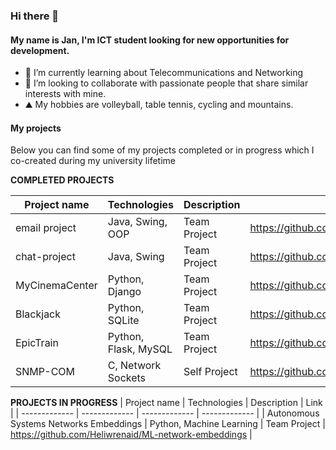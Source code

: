 ### Hi there 👋

#### My name is Jan, I'm ICT student looking for new opportunities for development.
 
- 🌱 I’m currently learning about Telecommunications and Networking 
- 👯 I’m looking to collaborate with passionate people that share similar interests with mine.
- :mountain: My hobbies are volleyball, table tennis, cycling and mountains.

#### My projects

Below you can find some of my projects completed or in progress which I co-created during my university lifetime

**COMPLETED PROJECTS**

| Project name  | Technologies | Description | Link | 
| ------------- | ------------- | ------------- | ------------- | 
| email project  | Java, Swing, OOP  | Team Project | https://github.com/janek1842/University_Scripts/tree/Java/PocztaFINAL |
| chat-project  | Java, Swing  | Team Project | https://github.com/janek1842/chat-project |
| MyCinemaCenter  | Python, Django  | Team Project | https://github.com/janek1842/MyCinemaCenter | 
| Blackjack  | Python, SQLite  | Team Project | https://github.com/janek1842/Blackjack | 
| EpicTrain  | Python, Flask, MySQL  | Team Project | https://github.com/janek1842/EpicTrain | 
| SNMP-COM  | C, Network Sockets  | Self Project | https://github.com/janek1842/SNMP-COM | 

**PROJECTS IN PROGRESS**
| Project name  | Technologies | Description | Link | 
| ------------- | ------------- | ------------- | ------------- | 
| Autonomous Systems Networks Embeddings  | Python, Machine Learning  | Team Project | https://github.com/Heliwrenaid/ML-network-embeddings | 
